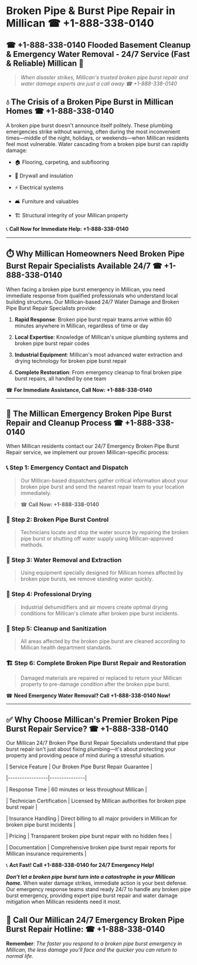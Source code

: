 # Broken Pipe & Burst Pipe Repair in Millican ☎ +1-888-338-0140  
## ☎ +1-888-338-0140 Flooded Basement Cleanup & Emergency Water Removal - 24/7 Service (Fast & Reliable) Millican 🚨  

> *When disaster strikes, Millican's trusted broken pipe burst repair and water damage experts are just a call away ☎ +1-888-338-0140*  

## 💧 The Crisis of a Broken Pipe Burst in Millican Homes ☎ +1-888-338-0140  

A broken pipe burst doesn't announce itself politely. These plumbing emergencies strike without warning, often during the most inconvenient times—middle of the night, holidays, or weekends—when Millican residents feel most vulnerable. Water cascading from a broken pipe burst can rapidly damage:  

* 🏠 Flooring, carpeting, and subflooring  
* 🧱 Drywall and insulation  
* ⚡ Electrical systems  
* 🛋️ Furniture and valuables  
* 🏗️ Structural integrity of your Millican property  

📞 **Call Now for Immediate Help: +1-888-338-0140**  

---  

## ⏱️ Why Millican Homeowners Need Broken Pipe Burst Repair Specialists Available 24/7 ☎ +1-888-338-0140  

When facing a broken pipe burst emergency in Millican, you need immediate response from qualified professionals who understand local building structures. Our Millican-based 24/7 Water Damage and Broken Pipe Burst Repair Specialists provide:  

1. **Rapid Response**: Broken pipe burst repair teams arrive within 60 minutes anywhere in Millican, regardless of time or day  
2. **Local Expertise**: Knowledge of Millican's unique plumbing systems and broken pipe burst repair codes  
3. **Industrial Equipment**: Millican's most advanced water extraction and drying technology for broken pipe burst repair  
4. **Complete Restoration**: From emergency cleanup to final broken pipe burst repairs, all handled by one team  

☎ **For Immediate Assistance, Call Now: +1-888-338-0140**  

---  

## 🔧 The Millican Emergency Broken Pipe Burst Repair and Cleanup Process ☎ +1-888-338-0140  

When Millican residents contact our 24/7 Emergency Broken Pipe Burst Repair service, we implement our proven Millican-specific process:  

### 📞 Step 1: Emergency Contact and Dispatch  
> Our Millican-based dispatchers gather critical information about your broken pipe burst and send the nearest repair team to your location immediately.  
> ☎ **Call Now: +1-888-338-0140**  

### 🚿 Step 2: Broken Pipe Burst Control  
> Technicians locate and stop the water source by repairing the broken pipe burst or shutting off water supply using Millican-approved methods.  

### 🌊 Step 3: Water Removal and Extraction  
> Using equipment specially designed for Millican homes affected by broken pipe bursts, we remove standing water quickly.  

### 💨 Step 4: Professional Drying  
> Industrial dehumidifiers and air movers create optimal drying conditions for Millican's climate after broken pipe burst incidents.  

### 🧼 Step 5: Cleanup and Sanitization  
> All areas affected by the broken pipe burst are cleaned according to Millican health department standards.  

### 🏗️ Step 6: Complete Broken Pipe Burst Repair and Restoration  
> Damaged materials are repaired or replaced to return your Millican property to pre-damage condition after the broken pipe burst.  

☎ **Need Emergency Water Removal? Call +1-888-338-0140 Now!**  

---  

## ✅ Why Choose Millican's Premier Broken Pipe Burst Repair Service? ☎ +1-888-338-0140  

Our Millican 24/7 Broken Pipe Burst Repair Specialists understand that pipe burst repair isn't just about fixing plumbing—it's about protecting your property and providing peace of mind during a stressful situation.  

| Service Feature | Our Broken Pipe Burst Repair Guarantee |  
|-----------------|---------------|  
| Response Time | 60 minutes or less throughout Millican |  
| Technician Certification | Licensed by Millican authorities for broken pipe burst repair |  
| Insurance Handling | Direct billing to all major providers in Millican for broken pipe burst incidents |  
| Pricing | Transparent broken pipe burst repair with no hidden fees |  
| Documentation | Comprehensive broken pipe burst repair reports for Millican insurance requirements |  

📞 **Act Fast! Call +1-888-338-0140 for 24/7 Emergency Help!**  

***Don't let a broken pipe burst turn into a catastrophe in your Millican home.*** When water damage strikes, immediate action is your best defense. Our emergency response teams stand ready 24/7 to handle any broken pipe burst emergency, providing expert pipe burst repair and water damage mitigation when Millican residents need it most.  

## 📱 Call Our Millican 24/7 Emergency Broken Pipe Burst Repair Hotline: ☎ +1-888-338-0140  

**Remember**: *The faster you respond to a broken pipe burst emergency in Millican, the less damage you'll face and the quicker you can return to normal life.*
